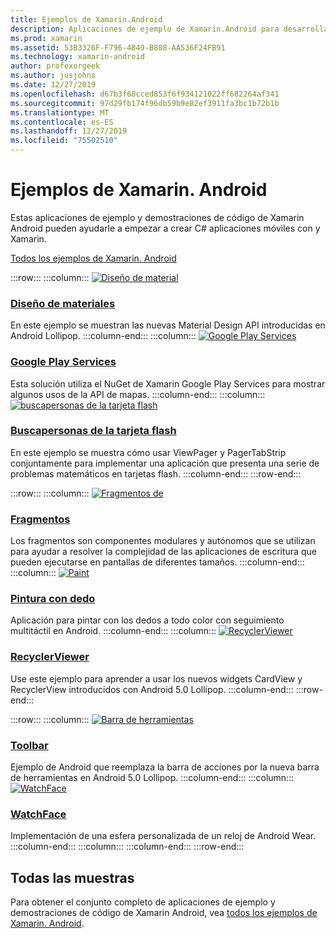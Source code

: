 ```yaml
---
title: Ejemplos de Xamarin.Android
description: Aplicaciones de ejemplo de Xamarin.Android para desarrolladores de dispositivos móviles.
ms.prod: xamarin
ms.assetid: 53B3326F-F796-4849-B808-AA536F24FB91
ms.technology: xamarin-android
author: profexorgeek
ms.author: jusjohns
ms.date: 12/27/2019
ms.openlocfilehash: d67b3f68cced853f6f934121022ff682264af341
ms.sourcegitcommit: 97d29fb174f96db59b9e82ef3911fa3bc1b72b1b
ms.translationtype: MT
ms.contentlocale: es-ES
ms.lasthandoff: 12/27/2019
ms.locfileid: "75502510"
---
```

# <a name="xamarinandroid-samples"></a>Ejemplos de Xamarin. Android

Estas aplicaciones de ejemplo y demostraciones de código de Xamarin Android pueden ayudarle a empezar a crear C# aplicaciones móviles con y Xamarin.

[Todos los ejemplos de Xamarin. Android](https://docs.microsoft.com/samples/browse/?products=xamarin&term=Xamarin.Android)

:::row:::
    :::column:::
[![Diseño de material](images/material-design.png)](https://docs.microsoft.com/samples/xamarin/monodroid-samples/android50-googleio2014master/)

### <a name="material-designhttpsdocsmicrosoftcomsamplesxamarinmonodroid-samplesandroid50-googleio2014master"></a>[Diseño de materiales](https://docs.microsoft.com/samples/xamarin/monodroid-samples/android50-googleio2014master/)

En este ejemplo se muestran las nuevas Material Design API introducidas en Android Lollipop.
  :::column-end:::
    :::column:::
[![Google Play Services](images/gps.png)](https://docs.microsoft.com/samples/xamarin/monodroid-samples/googleplayservices/)

### <a name="google-play-serviceshttpsdocsmicrosoftcomsamplesxamarinmonodroid-samplesgoogleplayservices"></a>[Google Play Services](https://docs.microsoft.com/samples/xamarin/monodroid-samples/googleplayservices/)

Esta solución utiliza el NuGet de Xamarin Google Play Services para mostrar algunos usos de la API de mapas.
  :::column-end:::
    :::column:::
[![buscapersonas de la tarjeta flash](images/flash.png)](https://docs.microsoft.com/samples/xamarin/monodroid-samples/userinterface-flashcardpager/)

### <a name="flash-card-pagerhttpsdocsmicrosoftcomsamplesxamarinmonodroid-samplesuserinterface-flashcardpager"></a>[Buscapersonas de la tarjeta flash](https://docs.microsoft.com/samples/xamarin/monodroid-samples/userinterface-flashcardpager/)

En este ejemplo se muestra cómo usar ViewPager y PagerTabStrip conjuntamente para implementar una aplicación que presenta una serie de problemas matemáticos en tarjetas flash.
  :::column-end:::
:::row-end:::

:::row:::
    :::column:::
[![Fragmentos de](images/fragments.png)](https://docs.microsoft.com/samples/xamarin/monodroid-samples/fragmentswalkthrough/)

### <a name="fragmentshttpsdocsmicrosoftcomsamplesxamarinmonodroid-samplesfragmentswalkthrough"></a>[Fragmentos](https://docs.microsoft.com/samples/xamarin/monodroid-samples/fragmentswalkthrough/)

Los fragmentos son componentes modulares y autónomos que se utilizan para ayudar a resolver la complejidad de las aplicaciones de escritura que pueden ejecutarse en pantallas de diferentes tamaños.
    :::column-end:::
    :::column:::
[![Paint](images/fingerpaint.png)](https://docs.microsoft.com/samples/xamarin/monodroid-samples/applicationfundamentals-fingerpaint/)

### <a name="finger-painthttpsdocsmicrosoftcomsamplesxamarinmonodroid-samplesapplicationfundamentals-fingerpaint"></a>[Pintura con dedo](https://docs.microsoft.com/samples/xamarin/monodroid-samples/applicationfundamentals-fingerpaint/)

Aplicación para pintar con los dedos a todo color con seguimiento multitáctil en Android.
    :::column-end:::
    :::column:::
[![RecyclerViewer](images/recycler.png)](https://docs.microsoft.com/samples/xamarin/monodroid-samples/android50-recyclerviewer/)

### <a name="recyclerviewerhttpsdocsmicrosoftcomsamplesxamarinmonodroid-samplesandroid50-recyclerviewer"></a>[RecyclerViewer](https://docs.microsoft.com/samples/xamarin/monodroid-samples/android50-recyclerviewer/)

Use este ejemplo para aprender a usar los nuevos widgets CardView y RecyclerView introducidos con Android 5.0 Lollipop.
    :::column-end:::
:::row-end:::

:::row:::
    :::column:::
[![Barra de herramientas](images/toolbar.png)](https://docs.microsoft.com/samples/xamarin/monodroid-samples/android50-toolbar/)

### <a name="toolbarhttpsdocsmicrosoftcomsamplesxamarinmonodroid-samplesandroid50-toolbar"></a>[Toolbar](https://docs.microsoft.com/samples/xamarin/monodroid-samples/android50-toolbar/)

Ejemplo de Android que reemplaza la barra de acciones por la nueva barra de herramientas en Android 5.0 Lollipop.
    :::column-end:::
    :::column:::
[![WatchFace](images/watchface.png)](https://docs.microsoft.com/samples/xamarin/monodroid-samples/wear-watchface/)

### <a name="watchfacehttpsdocsmicrosoftcomsamplesxamarinmonodroid-sampleswear-watchface"></a>[WatchFace](https://docs.microsoft.com/samples/xamarin/monodroid-samples/wear-watchface/)

Implementación de una esfera personalizada de un reloj de Android Wear.
    :::column-end:::
    :::column:::
    :::column-end:::
:::row-end:::

## <a name="all-samples"></a>Todas las muestras

Para obtener el conjunto completo de aplicaciones de ejemplo y demostraciones de código de Xamarin Android, vea [todos los ejemplos de Xamarin. Android](https://docs.microsoft.com/samples/browse/?products=xamarin&term=Xamarin.Android).

